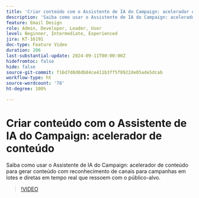 ```yaml
---
title: 'Criar conteúdo com o Assistente de IA do Campaign: acelerador de conteúdo'
description: 'Saiba como usar o Assistente de IA do Campaign: acelerador de conteúdo para gerar conteúdo com reconhecimento de canais para campanhas em lotes e diretas em tempo real que ressoem com o público-alvo.'
feature: Email Design
role: Admin, Developer, Leader, User
level: Beginner, Intermediate, Experienced
jira: KT-16191
doc-type: Feature Video
duration: 206
last-substantial-update: 2024-09-11T00:00:00Z
hidefromtoc: false
hide: false
source-git-commit: f16d7d8d0db84ce411b3ff5f8922de05ade5dcab
workflow-type: ht
source-wordcount: '78'
ht-degree: 100%

---
```



# Criar conteúdo com o Assistente de IA do Campaign: acelerador de conteúdo

Saiba como usar o Assistente de IA do Campaign: acelerador de conteúdo para gerar conteúdo com reconhecimento de canais para campanhas em lotes e diretas em tempo real que ressoem com o público-alvo.

>[!VIDEO](https://video.tv.adobe.com/v/3433569/?learn=on)
